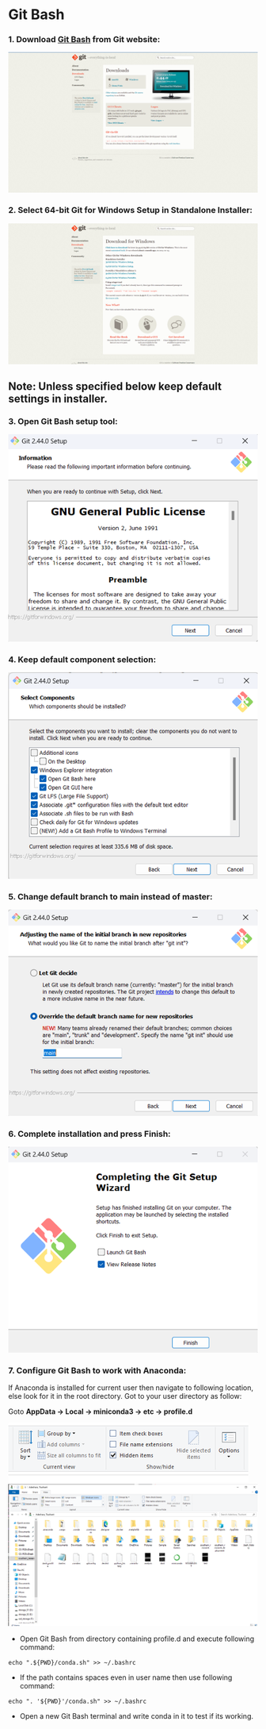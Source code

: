 # Git Bash

### 1. Download [Git Bash](https://git-scm.com/download/win) from Git website:
![](../assets/git_bash_download.png)

### 2. Select **64-bit** Git for Windows Setup in **Standalone Installer**:
![](../assets/git_bash_version_selection.png)

## Note: Unless specified below keep default settings in installer.

### 3. Open Git Bash setup tool:
![](../assets/gitbash_license.png)

### 4. Keep default component selection:
![](../assets/gitbash_component_selection.png)

### 5. Change default branch to main instead of master:
![](../assets/gitbash_default_branch.png)

### 6. Complete installation and press Finish:
![](../assets/gitbash_setup_complete.png)

### 7. Configure Git Bash to work with Anaconda:
 If Anaconda is installed for current user then navigate to following location, else look for it in the root directory. Got to your user directory as follow:

Goto **AppData -> Local -> miniconda3 -> etc -> profile.d** 

![](../assets/git_bash_toggle.png)
![](../assets/git_bash_hidden.png)


- Open Git Bash from directory containing profile.d and execute following command:
```
echo ".${PWD}/conda.sh" >> ~/.bashrc
```

- If the path contains spaces even in user name then use following command:
```
echo ". '${PWD}'/conda.sh" >> ~/.bashrc
```

- Open a new Git Bash terminal and write conda in it to test if its working.
